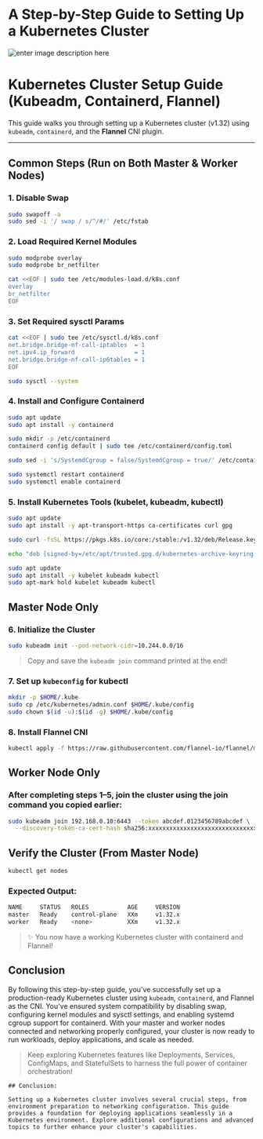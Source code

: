 # A Step-by-Step Guide to Setting Up a Kubernetes Cluster
![enter image description here](https://k21academy.com/wp-content/uploads/2020/10/hhhhjhkjsfsd.jpeg)

# Kubernetes Cluster Setup Guide (Kubeadm, Containerd, Flannel)

This guide walks you through setting up a Kubernetes cluster (v1.32) using `kubeadm`, `containerd`, and the **Flannel** CNI plugin.

---

## Common Steps (Run on Both Master & Worker Nodes)

### 1. Disable Swap

```bash
sudo swapoff -a
sudo sed -i '/ swap / s/^/#/' /etc/fstab
```
### 2. Load Required Kernel Modules
```bash
sudo modprobe overlay
sudo modprobe br_netfilter

cat <<EOF | sudo tee /etc/modules-load.d/k8s.conf
overlay
br_netfilter
EOF
```
### 3. Set Required sysctl Params
```bash
cat <<EOF | sudo tee /etc/sysctl.d/k8s.conf
net.bridge.bridge-nf-call-iptables  = 1
net.ipv4.ip_forward                 = 1
net.bridge.bridge-nf-call-ip6tables = 1
EOF

sudo sysctl --system
```
### 4. Install and Configure Containerd
```bash
sudo apt update
sudo apt install -y containerd

sudo mkdir -p /etc/containerd
containerd config default | sudo tee /etc/containerd/config.toml

sudo sed -i 's/SystemdCgroup = false/SystemdCgroup = true/' /etc/containerd/config.toml

sudo systemctl restart containerd
sudo systemctl enable containerd
```
### 5. Install Kubernetes Tools (kubelet, kubeadm, kubectl)
```bash
sudo apt update
sudo apt install -y apt-transport-https ca-certificates curl gpg

sudo curl -fsSL https://pkgs.k8s.io/core:/stable:/v1.32/deb/Release.key | sudo gpg --dearmor -o /etc/apt/trusted.gpg.d/kubernetes-archive-keyring.gpg

echo "deb [signed-by=/etc/apt/trusted.gpg.d/kubernetes-archive-keyring.gpg] https://pkgs.k8s.io/core:/stable:/v1.32/deb/ /" | sudo tee /etc/apt/sources.list.d/kubernetes.list

sudo apt update
sudo apt install -y kubelet kubeadm kubectl
sudo apt-mark hold kubelet kubeadm kubectl
```
## Master Node Only
### 6. Initialize the Cluster
```bash
sudo kubeadm init --pod-network-cidr=10.244.0.0/16
```
>Copy and save the `kubeadm join` command printed at the end!

### 7. Set up `kubeconfig` for kubectl
```bash
mkdir -p $HOME/.kube
sudo cp /etc/kubernetes/admin.conf $HOME/.kube/config
sudo chown $(id -u):$(id -g) $HOME/.kube/config
```
### 8. Install Flannel CNI
```bash
kubectl apply -f https://raw.githubusercontent.com/flannel-io/flannel/master/Documentation/kube-flannel.yml
```
## Worker Node Only
### After completing steps 1–5, join the cluster using the join command you copied earlier:
```bash
sudo kubeadm join 192.168.0.10:6443 --token abcdef.0123456789abcdef \
  --discovery-token-ca-cert-hash sha256:xxxxxxxxxxxxxxxxxxxxxxxxxxxxxxxxxxxxxxxxxxxxxxxxxxxxxxxxxxxxxxxx
```
## Verify the Cluster (From Master Node)
```bash
kubectl get nodes
```
### Expected Output:
```bash
NAME     STATUS   ROLES           AGE     VERSION
master   Ready    control-plane   XXm     v1.32.x
worker   Ready    <none>          XXm     v1.32.x
```
>✨ You now have a working Kubernetes cluster with containerd and Flannel!
## Conclusion
By following this step-by-step guide, you've successfully set up a production-ready Kubernetes cluster using `kubeadm`, `containerd`, and Flannel as the CNI. You’ve ensured system compatibility by disabling swap, configuring kernel modules and sysctl settings, and enabling systemd cgroup support for containerd. With your master and worker nodes connected and networking properly configured, your cluster is now ready to run workloads, deploy applications, and scale as needed. 

> Keep exploring Kubernetes features like Deployments, Services, ConfigMaps, and StatefulSets to harness the full power of container orchestration!
```
## Conclusion:

Setting up a Kubernetes cluster involves several crucial steps, from environment preparation to networking configuration. This guide provides a foundation for deploying applications seamlessly in a Kubernetes environment. Explore additional configurations and advanced topics to further enhance your cluster's capabilities.

